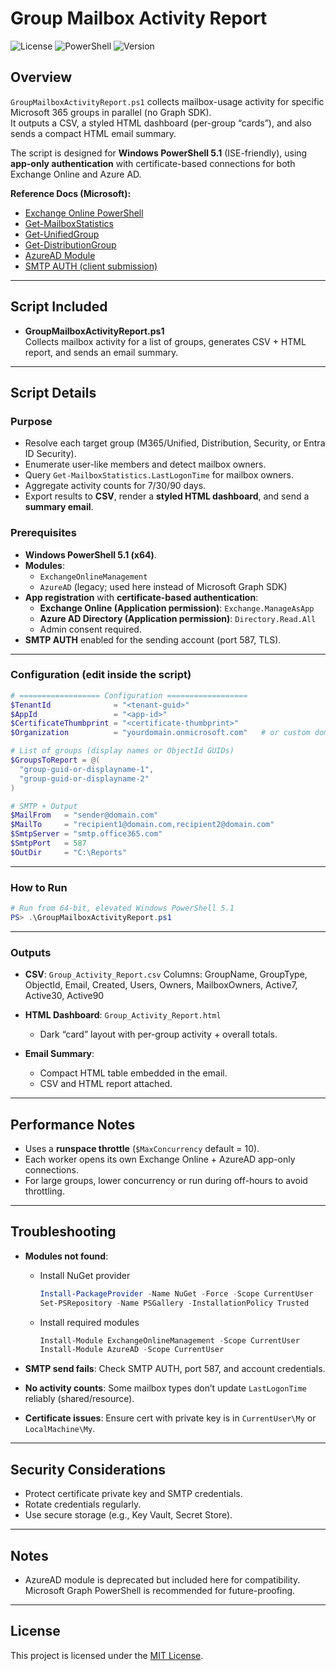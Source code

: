 
# Group Mailbox Activity Report
![License](https://img.shields.io/badge/license-MIT-blue.svg)
![PowerShell](https://img.shields.io/badge/powershell-5.1%2B-blue.svg)
![Version](https://img.shields.io/badge/version-1.0-green.svg)

## Overview
`GroupMailboxActivityReport.ps1` collects mailbox-usage activity for specific Microsoft 365 groups in parallel (no Graph SDK).  
It outputs a CSV, a styled HTML dashboard (per-group “cards”), and also sends a compact HTML email summary.  

The script is designed for **Windows PowerShell 5.1** (ISE-friendly), using **app-only authentication** with certificate-based connections for both Exchange Online and Azure AD.

**Reference Docs (Microsoft):**
- [Exchange Online PowerShell](https://learn.microsoft.com/powershell/exchange/exchange-online-powershell)  
- [Get-MailboxStatistics](https://learn.microsoft.com/powershell/module/exchange/get-mailboxstatistics)  
- [Get-UnifiedGroup](https://learn.microsoft.com/powershell/module/exchange/get-unifiedgroup)  
- [Get-DistributionGroup](https://learn.microsoft.com/powershell/module/exchange/get-distributiongroup)  
- [AzureAD Module](https://learn.microsoft.com/powershell/azure/active-directory/install-adv2)  
- [SMTP AUTH (client submission)](https://learn.microsoft.com/exchange/clients-and-mobile-in-exchange-online/authenticated-client-smtp-submission)  

---

## Script Included
- **GroupMailboxActivityReport.ps1**  
  Collects mailbox activity for a list of groups, generates CSV + HTML report, and sends an email summary.

---

## Script Details

### Purpose
- Resolve each target group (M365/Unified, Distribution, Security, or Entra ID Security).  
- Enumerate user-like members and detect mailbox owners.  
- Query `Get-MailboxStatistics.LastLogonTime` for mailbox owners.  
- Aggregate activity counts for 7/30/90 days.  
- Export results to **CSV**, render a **styled HTML dashboard**, and send a **summary email**.

### Prerequisites
- **Windows PowerShell 5.1 (x64)**.
- **Modules**:
  - `ExchangeOnlineManagement`
  - `AzureAD` (legacy; used here instead of Microsoft Graph SDK)  
- **App registration** with **certificate-based authentication**:
  - **Exchange Online (Application permission)**: `Exchange.ManageAsApp`
  - **Azure AD Directory (Application permission)**: `Directory.Read.All`
  - Admin consent required.
- **SMTP AUTH** enabled for the sending account (port 587, TLS).

---

### Configuration (edit inside the script)

```powershell
# ================== Configuration ==================
$TenantId              = "<tenant-guid>"
$AppId                 = "<app-id>"
$CertificateThumbprint = "<certificate-thumbprint>"
$Organization          = "yourdomain.onmicrosoft.com"   # or custom domain

# List of groups (display names or ObjectId GUIDs)
$GroupsToReport = @(
  "group-guid-or-displayname-1",
  "group-guid-or-displayname-2"
)

# SMTP + Output
$MailFrom   = "sender@domain.com"
$MailTo     = "recipient1@domain.com,recipient2@domain.com"
$SmtpServer = "smtp.office365.com"
$SmtpPort   = 587
$OutDir     = "C:\Reports"
````

---

### How to Run

```powershell
# Run from 64-bit, elevated Windows PowerShell 5.1
PS> .\GroupMailboxActivityReport.ps1
```

---

### Outputs

* **CSV**: `Group_Activity_Report.csv`
  Columns: GroupName, GroupType, ObjectId, Email, Created, Users, Owners, MailboxOwners, Active7, Active30, Active90
* **HTML Dashboard**: `Group_Activity_Report.html`

  * Dark “card” layout with per-group activity + overall totals.
* **Email Summary**:

  * Compact HTML table embedded in the email.
  * CSV and HTML report attached.

---

## Performance Notes

* Uses a **runspace throttle** (`$MaxConcurrency` default = 10).
* Each worker opens its own Exchange Online + AzureAD app-only connections.
* For large groups, lower concurrency or run during off-hours to avoid throttling.

---

## Troubleshooting

* **Modules not found**:

  * Install NuGet provider

    ```powershell
    Install-PackageProvider -Name NuGet -Force -Scope CurrentUser
    Set-PSRepository -Name PSGallery -InstallationPolicy Trusted
    ```
  * Install required modules

    ```powershell
    Install-Module ExchangeOnlineManagement -Scope CurrentUser
    Install-Module AzureAD -Scope CurrentUser
    ```
* **SMTP send fails**: Check SMTP AUTH, port 587, and account credentials.
* **No activity counts**: Some mailbox types don’t update `LastLogonTime` reliably (shared/resource).
* **Certificate issues**: Ensure cert with private key is in `CurrentUser\My` or `LocalMachine\My`.

---

## Security Considerations

* Protect certificate private key and SMTP credentials.
* Rotate credentials regularly.
* Use secure storage (e.g., Key Vault, Secret Store).

---

## Notes

* AzureAD module is deprecated but included here for compatibility.
  Microsoft Graph PowerShell is recommended for future-proofing.

---

## License

This project is licensed under the [MIT License](https://opensource.org/licenses/MIT).
